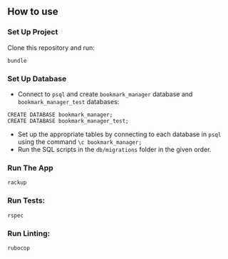 ## How to use

### Set Up Project

Clone this repository and run:

```
bundle
```

### Set Up Database

* Connect to `psql` and create `bookmark_manager` database and `bookmark_manager_test` databases:

```
CREATE DATABASE bookmark_manager;
CREATE DATABASE bookmark_manager_test;
```

* Set up the appropriate tables by connecting to each database in `psql` using the command `\c bookmark_manager;`
* Run the SQL scripts in the `db/migrations` folder in the given order.

### Run The App

```
rackup
```

### Run Tests:

```
rspec
```
### Run Linting:
```
rubocop
```
